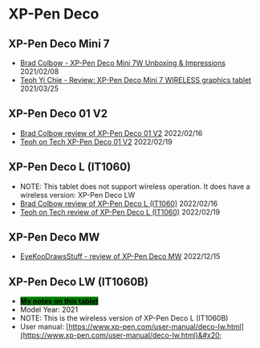 # XP-Pen Deco

## XP-Pen Deco Mini 7

* [Brad Colbow - XP-Pen Deco Mini 7W Unboxing & Impressions](https://www.youtube.com/watch?v=H3Z5IQlV5uE) 2021/02/08&#x20;
* [Teoh Yi Chie - Review: XP-Pen Deco Mini 7 WIRELESS graphics tablet](https://www.youtube.com/watch?v=8sLkcd6TtAU) 2021/03/25

## XP-Pen Deco 01 V2

* [Brad Colbow review of XP-Pen Deco 01 V2](https://youtu.be/0VaH-UTRL7A) 2022/02/16
* [Teoh on Tech XP-Pen Deco 01 V2](https://youtu.be/ohKeCxLL2a0) 2022/02/19

## XP-Pen Deco L (IT1060)

* NOTE: This tablet does not support wireless operation. It does have a wireless version: XP-Pen Deco LW &#x20;
* [Brad Colbow review of XP-Pen Deco L (IT1060)](https://youtu.be/0VaH-UTRL7A) 2022/02/16
* [Teoh on Tech review of XP-Pen Deco L (IT1060)](https://youtu.be/ohKeCxLL2a0) 2022/02/19

## XP-Pen Deco MW

* [EyeKooDrawsStuff - review of XP-Pen Deco MW](https://www.youtube.com/watch?v=nSd9Iry-2tY) 2022/12/15

## XP-Pen Deco LW (IT1060B)

* [<mark style="background-color:green;">**My notes on this tablet**</mark>](7p-notes-xp-pen-deco-lw-it1060b.md)&#x20;
* Model Year: 2021
* NOTE: This is the wireless version of XP-Pen Deco L (IT1060B)&#x20;
* User manual: [https://www.xp-pen.com/user-manual/deco-lw.html](https://www.xp-pen.com/user-manual/deco-lw.html)&#x20;

